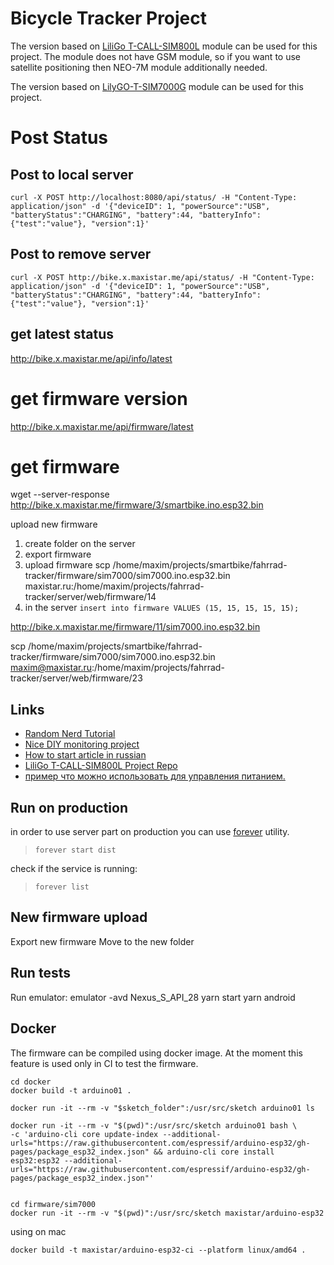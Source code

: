 # Bicycle Tracker Project

The version based on [LiliGo T-CALL-SIM800L](https://github.com/Xinyuan-LilyGO/LilyGo-T-Call-SIM800) module can be used for this project.
The module does not have GSM module, so if you want to use satellite positioning then NEO-7M module additionally needed.

The version based on [LilyGO-T-SIM7000G](https://github.com/Xinyuan-LilyGO/LilyGO-T-SIM7000G) module can be used for this project.

# Post Status

## Post to local server
```shell
curl -X POST http://localhost:8080/api/status/ -H "Content-Type: application/json" -d '{"deviceID": 1, "powerSource":"USB", "batteryStatus":"CHARGING", "battery":44, "batteryInfo":{"test":"value"}, "version":1}'
```

## Post to remove server
```shell
curl -X POST http://bike.x.maxistar.me/api/status/ -H "Content-Type: application/json" -d '{"deviceID": 1, "powerSource":"USB", "batteryStatus":"CHARGING", "battery":44, "batteryInfo":{"test":"value"}, "version":1}'
```

## get latest status
http://bike.x.maxistar.me/api/info/latest

# get firmware version
http://bike.x.maxistar.me/api/firmware/latest

# get firmware                                   
wget --server-response http://bike.x.maxistar.me/firmware/3/smartbike.ino.esp32.bin

upload new firmware
1. create folder on the server
2. export firmware
3. upload firmware
   scp /home/maxim/projects/smartbike/fahrrad-tracker/firmware/sim7000/sim7000.ino.esp32.bin maxistar.ru:/home/maxim/projects/fahrrad-tracker/server/web/firmware/14
4. in the server `insert into firmware VALUES (15, 15, 15, 15, 15);`

http://bike.x.maxistar.me/firmware/11/sim7000.ino.esp32.bin

scp /home/maxim/projects/smartbike/fahrrad-tracker/firmware/sim7000/sim7000.ino.esp32.bin maxim@maxistar.ru:/home/maxim/projects/fahrrad-tracker/server/web/firmware/23


## Links ##
- [Random Nerd Tutorial](https://randomnerdtutorials.com/esp32-sim800l-publish-data-to-cloud/)
- [Nice DIY monitoring project](https://www.instructables.com/id/ESP32-SIM800L-and-Barrier-Sensor/)
- [How to start article in russian](http://www.bizkit.ru/2019/02/05/11989/)
- [LiliGo T-CALL-SIM800L Project Repo](https://github.com/Xinyuan-LilyGO/LilyGo-T-Call-SIM800L/issues/29)
- [пример что можно использовать для управления питанием.](https://gist.github.com/me-no-dev/)

## Run on production

in order to use server part on production you can use [forever](https://www.npmjs.com/package/forever) utility.

> `forever start dist`

check if the service is running:

> `forever list`


## New firmware upload
Export new firmware
Move to the new folder

## Run tests


Run emulator:
emulator -avd Nexus_S_API_28
yarn start
yarn android

## Docker

The firmware can be compiled using docker image. At the moment this feature is used only in CI to test the firmware.

```
cd docker
docker build -t arduino01 .

docker run -it --rm -v "$sketch_folder":/usr/src/sketch arduino01 ls

docker run -it --rm -v "$(pwd)":/usr/src/sketch arduino01 bash \
-c 'arduino-cli core update-index --additional-urls="https://raw.githubusercontent.com/espressif/arduino-esp32/gh-pages/package_esp32_index.json" && arduino-cli core install esp32:esp32 --additional-urls="https://raw.githubusercontent.com/espressif/arduino-esp32/gh-pages/package_esp32_index.json"'


```

```
cd firmware/sim7000
docker run -it --rm -v "$(pwd)":/usr/src/sketch maxistar/arduino-esp32
```

using on mac
````
docker build -t maxistar/arduino-esp32-ci --platform linux/amd64 .
````
